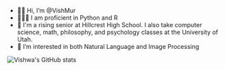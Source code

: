 - 👋🏾 Hi, I’m @VishMur
- 👨🏾‍💻 I am proficient in Python and R
- 🏫 I'm a rising senior at Hillcrest High School. I also take computer science, math, philosophy, and psychology classes at the University of Utah.
- 🤔 I’m interested in both Natural Language and Image Processing

![Vishwa's GitHub stats](https://github-readme-stats.vercel.app/api?username=vishmur&theme=gotham&show_icons=true)

<!---
VishMur/VishMur is a ✨ special ✨ repository because its `README.md` (this file) appears on your GitHub profile.
You can click the Preview link to take a look at your changes.
--->
